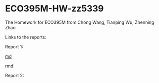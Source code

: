 # ECO395M-HW-zz5339
The Homework for ECO395M from Chong Wang, Tianping Wu, Zhenning Zhao

Links to the reports:

Report 1:

[md](https://github.com/znzhao/ECO395M-HW-zz5339/blob/master/HW1/Report/Exercise_1_Report.md)

[rmd](https://github.com/znzhao/ECO395M-HW-zz5339/blob/master/HW1/Report/Exercise_1_Report.rmd)


Report 2:

